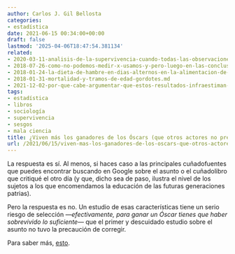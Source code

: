 ```yaml
---
author: Carlos J. Gil Bellosta
categories:
- estadística
date: 2021-06-15 00:34:00+00:00
draft: false
lastmod: '2025-04-06T18:47:54.381134'
related:
- 2020-03-11-analisis-de-la-supervivencia-cuando-todas-las-observaciones-estan-censuradas.md
- 2018-07-26-como-no-podemos-medir-x-usamos-y-pero-luego-en-las-conclusiones-no-criticamos-y-sino-x.md
- 2018-01-24-la-dieta-de-hambre-en-dias-alternos-en-la-alimentacion-de-los-viejos.md
- 2018-01-31-mortalidad-y-tramos-de-edad-gordotes.md
- 2021-12-02-por-que-cabe-argumentar-que-estos-resultados-infraestiman-la-efectividad-de-las-vacunas-contra-el-covid.md
tags:
- estadística
- libros
- sociología
- supervivencia
- sesgos
- mala ciencia
title: ¿Viven más los ganadores de los Óscars (que otros actores no premiados)?
url: /2021/06/15/viven-mas-los-ganadores-de-los-oscars-que-otros-actores-no-premiados/
---
```


La respuesta es sí. Al menos, si haces caso a las principales cuñadofuentes que puedes encontrar buscando en Google sobre el asunto o el cuñadolibro que critiqué el otro día (y que, dicho sea de paso, ilustra el nivel de los sujetos a los que encomendamos la educación de las futuras generaciones patrias).

Pero la respuesta es no. Un estudio de esas características tiene un serio riesgo de selección _—_efectivamente, para ganar un Óscar tienes que haber sobrevivido lo suficiente_—_ que el primer y descuidado estudio sobre el asunto no tuvo la precaución de corregir.

Para saber más, [esto](https://www.causeweb.org/wiki/chance/index.php/Oscar_winners_do_not_live_longer).